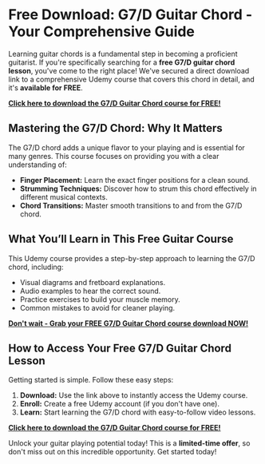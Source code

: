 # Free Download: G7/D Guitar Chord - Your Comprehensive Guide

Learning guitar chords is a fundamental step in becoming a proficient guitarist. If you're specifically searching for a **free G7/D guitar chord lesson**, you've come to the right place! We've secured a direct download link to a comprehensive Udemy course that covers this chord in detail, and it's **available for FREE**.

[**Click here to download the G7/D Guitar Chord course for FREE!**](https://udemywork.com/g7-d-guitar-chord)

## Mastering the G7/D Chord: Why It Matters

The G7/D chord adds a unique flavor to your playing and is essential for many genres. This course focuses on providing you with a clear understanding of:

*   **Finger Placement:** Learn the exact finger positions for a clean sound.
*   **Strumming Techniques:** Discover how to strum this chord effectively in different musical contexts.
*   **Chord Transitions:** Master smooth transitions to and from the G7/D chord.

## What You’ll Learn in This Free Guitar Course

This Udemy course provides a step-by-step approach to learning the G7/D chord, including:

*   Visual diagrams and fretboard explanations.
*   Audio examples to hear the correct sound.
*   Practice exercises to build your muscle memory.
*   Common mistakes to avoid for cleaner playing.

[**Don't wait - Grab your FREE G7/D Guitar Chord course download NOW!**](https://udemywork.com/g7-d-guitar-chord)

## How to Access Your Free G7/D Guitar Chord Lesson

Getting started is simple. Follow these easy steps:

1.  **Download:** Use the link above to instantly access the Udemy course.
2.  **Enroll:** Create a free Udemy account (if you don't have one).
3.  **Learn:** Start learning the G7/D chord with easy-to-follow video lessons.

[**Click here to download the G7/D Guitar Chord course for FREE!**](https://udemywork.com/g7-d-guitar-chord)

Unlock your guitar playing potential today! This is a **limited-time offer**, so don't miss out on this incredible opportunity. Get started today!
